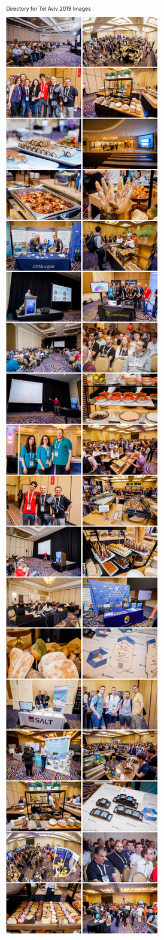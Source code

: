 Directory for Tel Aviv 2019 Images

<div style="width:100%;">
  <img src="https://github.com/OWASP-Foundation/OWASP-Images/blob/master/Events/GlobalAppSecTelAviv2019/Shlomi_Mizrahi_-_OWASP_Global-AppSec_Tel-Aviv_David-InterContinental_29-5-19_001.jpg" alt="" width="200" />
<img src="https://github.com/OWASP-Foundation/OWASP-Images/blob/master/Events/GlobalAppSecTelAviv2019/Shlomi_Mizrahi_-_OWASP_Global-AppSec_Tel-Aviv_David-InterContinental_29-5-19_002.jpg" alt="" width="200" />
  <img src="https://github.com/OWASP-Foundation/OWASP-Images/blob/master/Events/GlobalAppSecTelAviv2019/Shlomi_Mizrahi_-_OWASP_Global-AppSec_Tel-Aviv_David-InterContinental_29-5-19_003.jpg" alt="" width="200" />
  <img src="https://github.com/OWASP-Foundation/OWASP-Images/blob/master/Events/GlobalAppSecTelAviv2019/Shlomi_Mizrahi_-_OWASP_Global-AppSec_Tel-Aviv_David-InterContinental_29-5-19_004.jpg" alt="" width="200" />
  <img src="https://github.com/OWASP-Foundation/OWASP-Images/blob/master/Events/GlobalAppSecTelAviv2019/Shlomi_Mizrahi_-_OWASP_Global-AppSec_Tel-Aviv_David-InterContinental_29-5-19_005.jpg" alt="" width="200" />
  <img src="https://github.com/OWASP-Foundation/OWASP-Images/blob/master/Events/GlobalAppSecTelAviv2019/Shlomi_Mizrahi_-_OWASP_Global-AppSec_Tel-Aviv_David-InterContinental_29-5-19_006.jpg" alt="" width="200" />
  <img src="https://github.com/OWASP-Foundation/OWASP-Images/blob/master/Events/GlobalAppSecTelAviv2019/Shlomi_Mizrahi_-_OWASP_Global-AppSec_Tel-Aviv_David-InterContinental_29-5-19_007.jpg" alt="" width="200" />
  <img src="https://github.com/OWASP-Foundation/OWASP-Images/blob/master/Events/GlobalAppSecTelAviv2019/Shlomi_Mizrahi_-_OWASP_Global-AppSec_Tel-Aviv_David-InterContinental_29-5-19_008.jpg" alt="" width="200" />
  <img src="https://github.com/OWASP-Foundation/OWASP-Images/blob/master/Events/GlobalAppSecTelAviv2019/Shlomi_Mizrahi_-_OWASP_Global-AppSec_Tel-Aviv_David-InterContinental_29-5-19_009.jpg" alt="" width="200" />
  <img src="https://github.com/OWASP-Foundation/OWASP-Images/blob/master/Events/GlobalAppSecTelAviv2019/Shlomi_Mizrahi_-_OWASP_Global-AppSec_Tel-Aviv_David-InterContinental_29-5-19_010.jpg" alt="" width="200" />
  <img src="https://github.com/OWASP-Foundation/OWASP-Images/blob/master/Events/GlobalAppSecTelAviv2019/Shlomi_Mizrahi_-_OWASP_Global-AppSec_Tel-Aviv_David-InterContinental_29-5-19_011.jpg" alt="" width="200" />
  <img src="https://github.com/OWASP-Foundation/OWASP-Images/blob/master/Events/GlobalAppSecTelAviv2019/Shlomi_Mizrahi_-_OWASP_Global-AppSec_Tel-Aviv_David-InterContinental_29-5-19_012.jpg" alt="" width="200" />
  <img src="https://github.com/OWASP-Foundation/OWASP-Images/blob/master/Events/GlobalAppSecTelAviv2019/Shlomi_Mizrahi_-_OWASP_Global-AppSec_Tel-Aviv_David-InterContinental_29-5-19_013.jpg" alt="" width="200" />
  <img src="https://github.com/OWASP-Foundation/OWASP-Images/blob/master/Events/GlobalAppSecTelAviv2019/Shlomi_Mizrahi_-_OWASP_Global-AppSec_Tel-Aviv_David-InterContinental_29-5-19_014.jpg" alt="" width="200" />
  <img src="https://github.com/OWASP-Foundation/OWASP-Images/blob/master/Events/GlobalAppSecTelAviv2019/Shlomi_Mizrahi_-_OWASP_Global-AppSec_Tel-Aviv_David-InterContinental_29-5-19_015.jpg" alt="" width="200" />
  <img src="https://github.com/OWASP-Foundation/OWASP-Images/blob/master/Events/GlobalAppSecTelAviv2019/Shlomi_Mizrahi_-_OWASP_Global-AppSec_Tel-Aviv_David-InterContinental_29-5-19_016.jpg" alt="" width="200" />
  <img src="https://github.com/OWASP-Foundation/OWASP-Images/blob/master/Events/GlobalAppSecTelAviv2019/Shlomi_Mizrahi_-_OWASP_Global-AppSec_Tel-Aviv_David-InterContinental_29-5-19_017.jpg" alt="" width="200" />
  <img src="https://github.com/OWASP-Foundation/OWASP-Images/blob/master/Events/GlobalAppSecTelAviv2019/Shlomi_Mizrahi_-_OWASP_Global-AppSec_Tel-Aviv_David-InterContinental_29-5-19_018.jpg" alt="" width="200" />
  <img src="https://github.com/OWASP-Foundation/OWASP-Images/blob/master/Events/GlobalAppSecTelAviv2019/Shlomi_Mizrahi_-_OWASP_Global-AppSec_Tel-Aviv_David-InterContinental_29-5-19_019.jpg" alt="" width="200" />
<img src="https://github.com/OWASP-Foundation/OWASP-Images/blob/master/Events/GlobalAppSecTelAviv2019/Shlomi_Mizrahi_-_OWASP_Global-AppSec_Tel-Aviv_David-InterContinental_29-5-19_020.jpg" alt="" width="200" />
  <img src="https://github.com/OWASP-Foundation/OWASP-Images/blob/master/Events/GlobalAppSecTelAviv2019/Shlomi_Mizrahi_-_OWASP_Global-AppSec_Tel-Aviv_David-InterContinental_29-5-19_021.jpg" alt="" width="200" />
  <img src="https://github.com/OWASP-Foundation/OWASP-Images/blob/master/Events/GlobalAppSecTelAviv2019/Shlomi_Mizrahi_-_OWASP_Global-AppSec_Tel-Aviv_David-InterContinental_29-5-19_022.jpg" alt="" width="200" />
  <img src="https://github.com/OWASP-Foundation/OWASP-Images/blob/master/Events/GlobalAppSecTelAviv2019/Shlomi_Mizrahi_-_OWASP_Global-AppSec_Tel-Aviv_David-InterContinental_29-5-19_023.jpg" alt="" width="200" />
  <img src="https://github.com/OWASP-Foundation/OWASP-Images/blob/master/Events/GlobalAppSecTelAviv2019/Shlomi_Mizrahi_-_OWASP_Global-AppSec_Tel-Aviv_David-InterContinental_29-5-19_024.jpg" alt="" width="200" />
  <img src="https://github.com/OWASP-Foundation/OWASP-Images/blob/master/Events/GlobalAppSecTelAviv2019/Shlomi_Mizrahi_-_OWASP_Global-AppSec_Tel-Aviv_David-InterContinental_29-5-19_025.jpg" alt="" width="200" />
  <img src="https://github.com/OWASP-Foundation/OWASP-Images/blob/master/Events/GlobalAppSecTelAviv2019/Shlomi_Mizrahi_-_OWASP_Global-AppSec_Tel-Aviv_David-InterContinental_29-5-19_026.jpg" alt="" width="200" />
  <img src="https://github.com/OWASP-Foundation/OWASP-Images/blob/master/Events/GlobalAppSecTelAviv2019/Shlomi_Mizrahi_-_OWASP_Global-AppSec_Tel-Aviv_David-InterContinental_29-5-19_027.jpg" alt="" width="200" />
  <img src="https://github.com/OWASP-Foundation/OWASP-Images/blob/master/Events/GlobalAppSecTelAviv2019/Shlomi_Mizrahi_-_OWASP_Global-AppSec_Tel-Aviv_David-InterContinental_29-5-19_028.jpg" alt="" width="200" />
  <img src="https://github.com/OWASP-Foundation/OWASP-Images/blob/master/Events/GlobalAppSecTelAviv2019/Shlomi_Mizrahi_-_OWASP_Global-AppSec_Tel-Aviv_David-InterContinental_29-5-19_029.jpg" alt="" width="200" />
  <img src="https://github.com/OWASP-Foundation/OWASP-Images/blob/master/Events/GlobalAppSecTelAviv2019/Shlomi_Mizrahi_-_OWASP_Global-AppSec_Tel-Aviv_David-InterContinental_29-5-19_030.jpg" alt="" width="200" />
  <img src="https://github.com/OWASP-Foundation/OWASP-Images/blob/master/Events/GlobalAppSecTelAviv2019/Shlomi_Mizrahi_-_OWASP_Global-AppSec_Tel-Aviv_David-InterContinental_29-5-19_031.jpg" alt="" width="200" />
  <img src="https://github.com/OWASP-Foundation/OWASP-Images/blob/master/Events/GlobalAppSecTelAviv2019/Shlomi_Mizrahi_-_OWASP_Global-AppSec_Tel-Aviv_David-InterContinental_29-5-19_032.jpg" alt="" width="200" />
  <img src="https://github.com/OWASP-Foundation/OWASP-Images/blob/master/Events/GlobalAppSecTelAviv2019/Shlomi_Mizrahi_-_OWASP_Global-AppSec_Tel-Aviv_David-InterContinental_29-5-19_033.jpg" alt="" width="200" />
  <img src="https://github.com/OWASP-Foundation/OWASP-Images/blob/master/Events/GlobalAppSecTelAviv2019/Shlomi_Mizrahi_-_OWASP_Global-AppSec_Tel-Aviv_David-InterContinental_29-5-19_034.jpg" alt="" width="200" />
  <img src="https://github.com/OWASP-Foundation/OWASP-Images/blob/master/Events/GlobalAppSecTelAviv2019/Shlomi_Mizrahi_-_OWASP_Global-AppSec_Tel-Aviv_David-InterContinental_29-5-19_035.jpg" alt="" width="200" />
  <img src="https://github.com/OWASP-Foundation/OWASP-Images/blob/master/Events/GlobalAppSecTelAviv2019/Shlomi_Mizrahi_-_OWASP_Global-AppSec_Tel-Aviv_David-InterContinental_29-5-19_036.jpg" alt="" width="200" />
</div>
